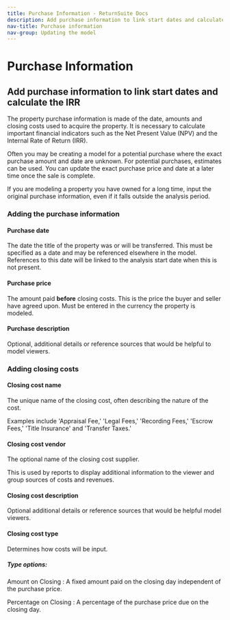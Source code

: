 ```yaml
---
title: Purchase Information - ReturnSuite Docs
description: Add purchase information to link start dates and calculate the IRR.
nav-title: Purchase information
nav-group: Updating the model
---
```


# Purchase Information

## Add purchase information to link start dates and calculate the IRR

The property purchase information is made of the date, amounts and closing
costs used to acquire the property. It is necessary to calculate important
financial indicators such as the Net Present Value (NPV) and the Internal
Rate of Return (IRR).

Often you may be creating a model for a potential purchase where the
exact purchase amount and date are unknown. For potential purchases,
estimates can be used. You can update the exact purchase price and date
at a later time once the sale is complete.

If you are modeling a property you have owned for a long time, input the
original purchase information, even if it falls outside the analysis
period.


### Adding the purchase information

#### Purchase date

The date the title of the property was or will be transferred. This must be
specified as a date and may be referenced elsewhere in the model. References to
this date will be linked to the analysis start date when this is not present.


#### Purchase price

The amount paid **before** closing costs. This is the price the buyer and seller
have agreed upon. Must be entered in the currency the property is modeled.


#### Purchase description

Optional, additional details or reference sources that would be helpful to
model viewers.

### Adding closing costs


#### Closing cost name

The unique name of the closing cost, often describing the nature of the cost.

Examples include 'Appraisal Fee,' 'Legal Fees,' 'Recording Fees,' 'Escrow Fees,'
'Title Insurance' and 'Transfer Taxes.'


#### Closing cost vendor

The optional name of the closing cost supplier.

This is used by reports to display additional information to the viewer and
group sources of costs and revenues.


#### Closing cost description

Optional additional details or reference sources that would be helpful model
viewers.


#### Closing cost type

Determines how costs will be input.

##### Type options:

Amount on Closing
:   A fixed amount paid on the closing day independent of the purchase price.

Percentage on Closing
:   A percentage of the purchase price due on the closing day.
